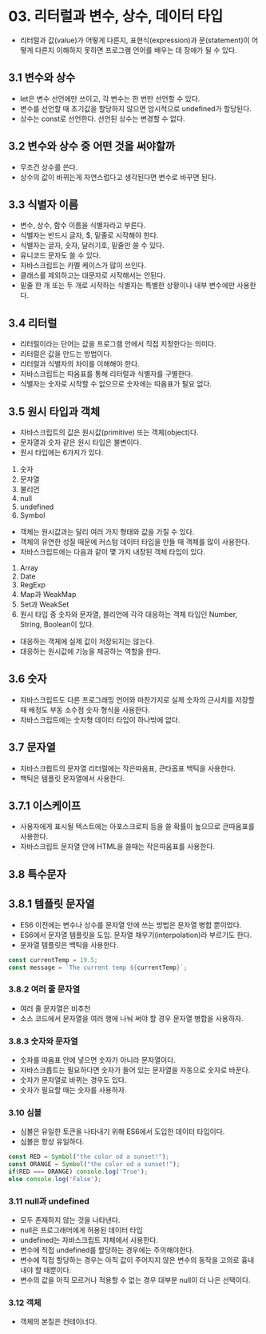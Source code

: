 # 03. 리터럴과 변수, 상수, 데이터 타입

* 리터럴과 값(value)가 어떻게 다른지, 표현식(expression)과 문(statement)이 어떻게 다른지 이해하지 못하면 프로그램 언어를 배우는 데 장애가 될 수 있다.

## 3.1 변수와 상수

* let은 변수 선언에만 쓰이고, 각 변수는 한 번만 선언할 수 있다.
* 변수를 선언할 때 초기값을 할당하지 않으면 암시적으로 undefined가 할당된다.
* 상수는 const로 선언한다. 선언된 상수는 변경할 수 없다.

## 3.2 변수와 상수 중 어떤 것을 써야할까

* 무조건 상수를 쓴다.
* 상수의 값이 바뀌는게 자연스럽다고 생각된다면 변수로 바꾸면 된다.

## 3.3 식별자 이름

* 변수, 상수, 함수 이름을 식별자라고 부른다.
* 식별자는 반드시 글자, $, 밑줄로 시작해야 한다.
* 식별자는 글자, 숫자, 달러기호, 밑줄만 쓸 수 있다.
* 유니코드 문자도 쓸 수 있다.
* 자바스크립트는 카멜 케이스가 많이 쓰인다.
* 클래스를 제외하고는 대문자로 시작해서는 안된다.
* 밑줄 한 개 또는 두 개로 시작하는 식별자는 특별한 상황이나 내부 변수에만 사용한다.

## 3.4 리터럴

* 리터럴이라는 단어는 값을 프로그램 안에서 직접 지정한다는 의미다.
* 리터럴은 값을 만드는 방법이다.
* 리터럴과 식별자의 차이를 이해해야 한다.
* 자바스크립트는 따옴표를 통해 리터럴과 식별자를 구별한다.
* 식별자는 숫자로 시작할 수 없으므로 숫자에는 따옴표가 필요 없다.

## 3.5 원시 타입과 객체

* 자바스크립트의 값은 원시값(primitive) 또는 객체(object)다.
* 문자열과 숫자 같은 원시 타입은 불변이다.
* 원시 타입에는 6가지가 있다.
1. 숫자
2. 문자열
3. 불리언
4. null
5. undefined
6. Symbol
* 객체는 원시값과는 달리 여러 가지 형태와 값을 가질 수 있다.
* 객체의 유연한 성질 때문에 커스텀 데이터 타입을 만들 때 객체를 많이 사용한다.
* 자바스크립트에는 다음과 같이 몇 가지 내장된 객체 타입이 있다.
1. Array
2. Date
3. RegExp
4. Map과 WeakMap
5. Set과 WeakSet
6. 원시 타입 중 숫자와 문자열, 블리언에 각각 대응하는 객체 타입인 Number, String, Boolean이 있다.
* 대응하는 객체에 실제 값이 저장되지는 않는다.
* 대응하는 원시값에 기능을 제공하는 역할을 한다.

## 3.6 숫자

* 자바스크립트도 다른 프로그래밍 언어와 마찬가지로 실제 숫자의 근사치를 저장할 때 배정도 부동 소수점 숫자 형식을 사용한다.
* 자바스크립트에는 숫자형 데이터 타입이 하나밖에 없다.

## 3.7 문자열

* 자바스크릡트의 문자열 리터럴에는 작은따옴표, 큰타옵표 백틱을 사용한다.
* 백틱은 템플릿 문자열에서 사용한다.

## 3.7.1 이스케이프

* 사용자에게 표시될 텍스트에는 아포스크로피 등을 쓸 확률이 높으므로 큰따옴표를 사용한다.
* 자바스크립트 문자열 안에 HTML을 쓸때는 작은따움표를 사용한다.

## 3.8 특수문자

## 3.8.1 템플릿 문자열

* ES6 이전에는 변수나 상수를 문자열 안에 쓰는 방법은 문자열 병합 뿐이었다.
* ES6에서 문자열 템플릿을 도입. 문자열 채우기(interpolation)라 부르기도 한다.
* 문자열 템플릿은 백틱을 사용한다.

```js
const currentTemp = 19.5;
const message = `The current temp ${currentTemp}`;
```

### 3.8.2 여러 줄 문자열

* 여러 줄 문자열은 비추천
* 소스 코드에서 문자열을 여러 행에 나눠 써야 할 경우 문자열 병합을 사용하자.

### 3.8.3 숫자와 문자열

* 숫자를 따옴표 안에 넣으면 숫자가 아니라 문자열이다.
* 자바스크릅트는 필요하다면 숫자가 들어 있는 문자열을 자동으로 숫자로 바꾼다.
* 숫자가 문자열로 바뀌는 경우도 있다.
* 숫자가 필요할 때는 숫자를 사용하자.

### 3.10 심볼

* 심볼은 유일한 토큰을 나타내기 위해 ES6에서 도입한 데이터 타입이다.
* 심볼은 항상 유일하다.

```js
const RED = Symbol("the color od a sunset!");
const ORANGE = Symbol("the color od a sunset!");
if(RED === ORANGE) console.log('True');
else console.log('False');
```

### 3.11 null과 undefined

* 모두 존재하지 않는 것을 나타낸다.
* null은 프로그래머에게 허용된 데이터 타입
* undefined는 자바스크립트 자체에서 사용한다.
* 변수에 직접 undefined를 할당하는 경우에는 주의해야한다.
* 변수에 직접 할당하는 경우는 아직 값이 주어지지 않은 변수의 동작을 고의로 흉내내야 할 때뿐이다.
* 변수의 값을 아직 모르거나 적용할 수 없는 경우 대부분 null이 더 나은 선택이다.

### 3.12 객체

* 객체의 본질은 컨테이너다.
